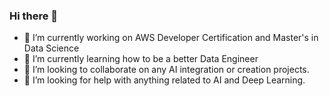 ### Hi there 👋
- 🔭 I’m currently working on AWS Developer Certification and Master's in Data Science
- 🌱 I’m currently learning how to be a better Data Engineer
- 👯 I’m looking to collaborate on any AI integration or creation projects.
- 🤔 I’m looking for help with anything related to AI and Deep Learning.
<!--
**ElvisFern/ElvisFern** is a ✨ _special_ ✨ repository because its `README.md` (this file) appears on your GitHub profile.

Here are some ideas to get you started:

- 🔭 I’m currently working on ...
- 🌱 I’m currently learning ...
- 👯 I’m looking to collaborate on ...
- 🤔 I’m looking for help with ...
- 💬 Ask me about ...
- 📫 How to reach me: ...
- 😄 Pronouns: ...
- ⚡ Fun fact: ...
-->
